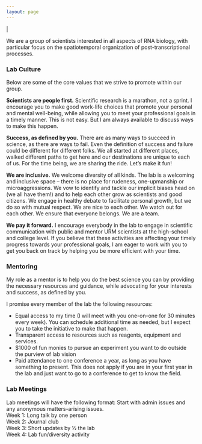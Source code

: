 ```yaml
---
layout: page
---
```

|

We are a group of scientists interested in all aspects of RNA biology, with particular focus on the spatiotemporal organization of post-transcriptional processes. 

### Lab Culture
Below are some of the core values that we strive to promote within our group. 

**Scientists are people first.** Scientific research is a marathon, not a sprint. I encourage you to make good work-life choices that promote your personal and mental well-being, while allowing you to meet your professional goals in a timely manner. This is not easy. But I am always available to discuss ways to make this happen. 

**Success, as defined by you.** There are as many ways to succeed in science, as there are ways to fail. Even the definition of success and failure could be different for different folks. We all started at different places, walked different paths to get here and our destinations are unique to each of us. For the time being, we are sharing the ride. Let’s make it fun! 

**We are inclusive.** We welcome diversity of all kinds. The lab is a welcoming and inclusive space – there is no place for rudeness, one-upmanship or microaggressions. We vow to identify and tackle our implicit biases head on (we all have them!) and to help each other grow as scientists and good citizens. We engage in healthy debate to facilitate personal growth, but we do so with mutual respect. We are nice to each other. We watch out for each other. We ensure that everyone belongs. We are a team. 

**We pay it forward.** I encourage everybody in the lab to engage in scientific communication with public and mentor URM scientists at the high-school and college level. If you believe that these activities are affecting your timely progress towards your professional goals, I am eager to work with you to get you back on track by helping you be more efficient with your time. 

### Mentoring
My role as a mentor is to help you do the best science you can by providing the necessary resources and guidance, while advocating for your interests and success, as defined by you.  

I promise every member of the lab the following resources: 
*	Equal access to my time (I will meet with you one-on-one for 30 minutes every week). You can schedule additional time as needed, but I expect you to take the initiative to make that happen. 
*	Transparent access to resources such as reagents, equipment and services. 
*	$1000 of fun monies to pursue an experiment you want to do outside the purview of lab vision
*	Paid attendance to one conference a year, as long as you have something to present. This does not apply if you are in your first year in the lab and just want to go to a conference to get to know the field. 

### Lab Meetings
Lab meetings will have the following format:
Start with admin issues and any anonymous matters-arising issues.   
Week 1: Long talk by one person  
Week 2: Journal club  
Week 3: Short updates by ½ the lab  
Week 4: Lab fun/diversity activity  
